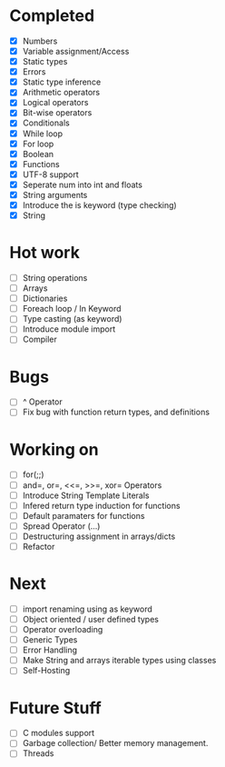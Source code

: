 # Completed
- [x] Numbers
- [x] Variable assignment/Access 
- [x] Static types
- [x] Errors
- [x] Static type inference
- [x] Arithmetic operators
- [x] Logical operators
- [x] Bit-wise operators
- [x] Conditionals
- [x] While loop
- [x] For loop
- [x] Boolean
- [x] Functions
- [x] UTF-8 support
- [x] Seperate num into int and floats
- [x] String arguments
- [x] Introduce the is keyword (type checking)
- [x] String 

# Hot work
- [ ] String operations
- [ ] Arrays
- [ ] Dictionaries
- [ ] Foreach loop / In Keyword
- [ ] Type casting (as keyword)
- [ ] Introduce module import 
- [ ] Compiler
  
# Bugs
- [ ] ^ Operator
- [ ] Fix bug with function return types, and definitions
  
# Working on
- [ ] for(;;)
- [ ] and=, or=, <<=, >>=, xor= Operators
- [ ] Introduce String Template Literals
- [ ] Infered return type induction for functions
- [ ] Default paramaters for functions
- [ ] Spread Operator (...)
- [ ] Destructuring assignment in arrays/dicts
- [ ] Refactor

# Next
- [ ] import renaming using as keyword
- [ ] Object oriented / user defined types
- [ ] Operator overloading
- [ ] Generic Types
- [ ] Error Handling
- [ ] Make String and arrays iterable types using classes
- [ ] Self-Hosting

# Future Stuff
- [ ] C modules support
- [ ] Garbage collection/ Better memory management.
- [ ] Threads